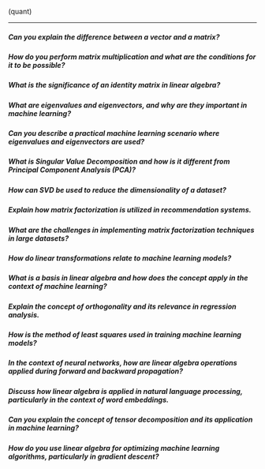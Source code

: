 (quant)

---
##### Can you explain the difference between a vector and a matrix?
##### How do you perform matrix multiplication and what are the conditions for it to be possible?
##### What is the significance of an identity matrix in linear algebra?
##### What are eigenvalues and eigenvectors, and why are they important in machine learning?
##### Can you describe a practical machine learning scenario where eigenvalues and eigenvectors are used?
##### What is Singular Value Decomposition and how is it different from Principal Component Analysis (PCA)?
##### How can SVD be used to reduce the dimensionality of a dataset?
##### Explain how matrix factorization is utilized in recommendation systems.
##### What are the challenges in implementing matrix factorization techniques in large datasets?
##### How do linear transformations relate to machine learning models?
##### What is a basis in linear algebra and how does the concept apply in the context of machine learning?
##### Explain the concept of orthogonality and its relevance in regression analysis.
##### How is the method of least squares used in training machine learning models?
##### In the context of neural networks, how are linear algebra operations applied during forward and backward propagation?
##### Discuss how linear algebra is applied in natural language processing, particularly in the context of word embeddings.
##### Can you explain the concept of tensor decomposition and its application in machine learning?
##### How do you use linear algebra for optimizing machine learning algorithms, particularly in gradient descent?
